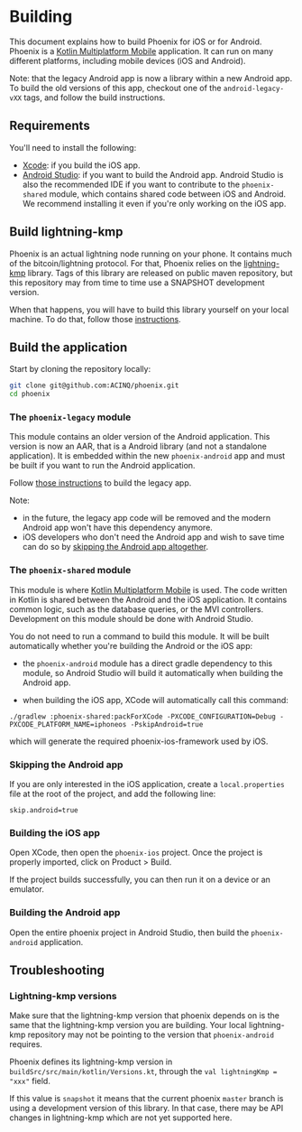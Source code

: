 # Building

This document explains how to build Phoenix for iOS or for Android. Phoenix is a [Kotlin Multiplatform Mobile](https://kotlinlang.org/docs/mobile/home.html) application. It can run on many different platforms, including mobile devices (iOS and Android).

Note: that the legacy Android app is now a library within a new Android app. To build the old versions of this app, checkout one of the `android-legacy-vXX` tags, and follow the build instructions.

## Requirements

You'll need to install the following:
- [Xcode](https://developer.apple.com/xcode/): if you build the iOS app.
- [Android Studio](https://developer.android.com/studio): if you want to build the Android app. Android Studio is also the recommended IDE if you want to contribute to the `phoenix-shared` module, which contains shared code between iOS and Android. We recommend installing it even if you're only working on the iOS app.

## Build lightning-kmp

Phoenix is an actual lightning node running on your phone. It contains much of the bitcoin/lightning protocol. For that, Phoenix relies on the [lightning-kmp](https://github.com/ACINQ/lightning-kmp) library. Tags of this library are released on public maven repository, but this repository may from time to time use a SNAPSHOT development version.

When that happens, you will have to build this library yourself on your local machine. To do that, follow those [instructions](https://github.com/ACINQ/lightning-kmp/blob/master/BUILD.md). 

## Build the application

Start by cloning the repository locally:

```sh
git clone git@github.com:ACINQ/phoenix.git
cd phoenix
```

### The `phoenix-legacy` module

This module contains an older version of the Android application. This version is now an AAR, that is a Android library (and not a standalone application). It is embedded within the new `phoenix-android` app and must be built if you want to run the Android application.

Follow [those instructions](https://github.com/ACINQ/phoenix/blob/master/phoenix-legacy/BUILD.md) to build the legacy app.

Note:
- in the future, the legacy app code will be removed and the modern Android app won't have this dependency anymore.
- iOS developers who don't need the Android app and wish to save time can do so by [skipping the Android app altogether](#skipping-the-android-app).

### The `phoenix-shared` module

This module is where [Kotlin Multiplatform Mobile](https://kotlinlang.org/docs/mobile/home.html) is used. The code written in Kotlin is shared between the Android and the iOS application. It contains common logic, such as the database queries, or the MVI controllers. Development on this module should be done with Android Studio.

You do not need to run a command to build this module. It will be built automatically whether you're building the Android or the iOS app:

- the `phoenix-android` module has a direct gradle dependency to this module, so Android Studio will build it automatically when building the Android app.

- when building the iOS app, XCode will automatically call this command:

```
./gradlew :phoenix-shared:packForXCode -PXCODE_CONFIGURATION=Debug -PXCODE_PLATFORM_NAME=iphoneos -PskipAndroid=true
```

which will generate the required phoenix-ios-framework used by iOS.

### Skipping the Android app

If you are only interested in the iOS application, create a `local.properties` file at the root of the project, and add the following line:

```
skip.android=true
```

### Building the iOS app

Open XCode, then open the `phoenix-ios` project. Once the project is properly imported, click on Product > Build.

If the project builds successfully, you can then run it on a device or an emulator.

### Building the Android app

Open the entire phoenix project in Android Studio, then build the `phoenix-android` application.

## Troubleshooting

### Lightning-kmp versions

Make sure that the lightning-kmp version that phoenix depends on is the same that the lightning-kmp version you are building. Your local lightning-kmp repository may not be pointing to the version that `phoenix-android` requires.

Phoenix defines its lightning-kmp version in `buildSrc/src/main/kotlin/Versions.kt`, through the `val lightningKmp = "xxx"` field.

If this value is `snapshot` it means that the current phoenix `master` branch is using a development version of this library. In that case, there may be API changes in lightning-kmp which are not yet supported here.
